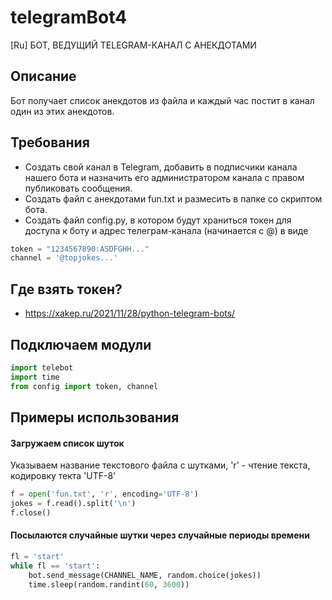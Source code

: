 # telegramBot4

[Ru] БОТ, ВЕДУЩИЙ TELEGRAM-КАНАЛ С АНЕКДОТАМИ

## Описание

Бот получает список анекдотов из файла и каждый час постит в канал один из этих анекдотов.

## Требования

* Создать свой канал в Telegram, добавить в подписчики канала нашего бота и назначить его администратором канала с
  правом публиковать сообщения.
* Создать файл с анекдотами fun.txt и размесить в папке со скриптом бота.
* Создать файл config.py, в котором будут храниться токен для доступа к боту и адрес телеграм-канала (начинается с @) в
  виде

```python
token = "1234567890:ASDFGHH..."
channel = '@topjokes...'
```

## Где взять токен?

* https://xakep.ru/2021/11/28/python-telegram-bots/

## Подключаем модули

```python
import telebot
import time
from config import token, channel
```

## Примеры использования

#### Загружаем список шуток

Указываем название текстового файла с шутками, 'r' - чтение текста, кодировку текта 'UTF-8'

```python
f = open('fun.txt', 'r', encoding='UTF-8')
jokes = f.read().split('\n')
f.close()
```

#### Посылаются случайные шутки через случайные периоды времени

```python
fl = 'start'
while fl == 'start':
    bot.send_message(CHANNEL_NAME, random.choice(jokes))
    time.sleep(random.randint(60, 3600))
```
